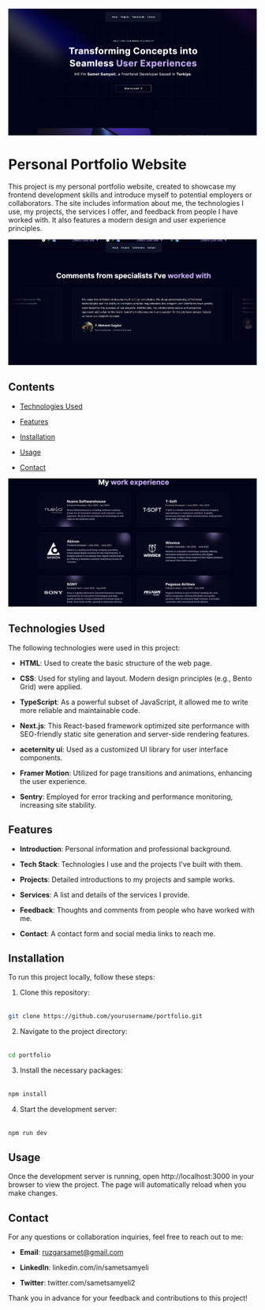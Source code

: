 
![Portfolio Screenshot](./personal-1.png)

# Personal Portfolio Website

  

This project is my personal portfolio website, created to showcase my frontend development skills and introduce myself to potential employers or collaborators. The site includes information about me, the technologies I use, my projects, the services I offer, and feedback from people I have worked with. It also features a modern design and user experience principles.

  
![Portfolio Screenshot](./personal-2.png)


## Contents

  

- [Technologies Used](#technologies-used)

- [Features](#features)

- [Installation](#installation)

- [Usage](#usage)

- [Contact](#contact)

  

![Portfolio Screenshot](./personal-3.png)


## Technologies Used

  

The following technologies were used in this project:

  

-  **HTML**: Used to create the basic structure of the web page.

-  **CSS**: Used for styling and layout. Modern design principles (e.g., Bento Grid) were applied.

-  **TypeScript**: As a powerful subset of JavaScript, it allowed me to write more reliable and maintainable code.

-  **Next.js**: This React-based framework optimized site performance with SEO-friendly static site generation and server-side rendering features.

-  **aceternity ui**: Used as a customized UI library for user interface components.

-  **Framer Motion**: Utilized for page transitions and animations, enhancing the user experience.

-  **Sentry**: Employed for error tracking and performance monitoring, increasing site stability.

  

## Features

  

-  **Introduction**: Personal information and professional background.

-  **Tech Stack**: Technologies I use and the projects I've built with them.

-  **Projects**: Detailed introductions to my projects and sample works.

-  **Services**: A list and details of the services I provide.

-  **Feedback**: Thoughts and comments from people who have worked with me.

-  **Contact**: A contact form and social media links to reach me.

  

## Installation

  

To run this project locally, follow these steps:

  

1. Clone this repository:

```bash

git clone https://github.com/yourusername/portfolio.git
```

2. Navigate to the project directory:

```bash

cd portfolio
```

3. Install the necessary packages:

```bash

npm install
```

4. Start the development server:

```bash

npm run dev

```

  

## Usage

Once the development server is running, open http://localhost:3000 in your browser to view the project. The page will automatically reload when you make changes.

  

## Contact

For any questions or collaboration inquiries, feel free to reach out to me:

  

-  **Email**: ruzgarsamet@gmail.com

-  **LinkedIn**: linkedin.com/in/sametsamyeli

-  **Twitter**: twitter.com/sametsamyeli2

  

Thank you in advance for your feedback and contributions to this project!